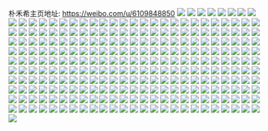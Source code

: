 朴禾希主页地址: https://weibo.com/u/6109848850 
![](https://wx4.sinaimg.cn/mw2000/006FuiNcly1h95gljobn9j32ak323u10.jpg) 
![](https://wx4.sinaimg.cn/mw2000/006FuiNcly1h8xbfzpe6mj31yk2m3u0y.jpg) 
![](https://wx4.sinaimg.cn/mw2000/006FuiNcly1h8xbg5gvdbj320t2p2x6q.jpg) 
![](https://wx4.sinaimg.cn/mw2000/006FuiNcly1h8xbfwkhpbj31z02moqv6.jpg) 
![](https://wx4.sinaimg.cn/mw2000/006FuiNcly1h8xbg2l1vzj31xi2kpkjm.jpg) 
![](https://wx4.sinaimg.cn/mw2000/006FuiNcly1h8w56o9sycj32122peb2b.jpg) 
![](https://wx4.sinaimg.cn/mw2000/006FuiNcly1h8w56jqb5wj321s2qd4qr.jpg) 
![](https://wx4.sinaimg.cn/mw2000/006FuiNcly1h8w56sskjsj322a2r1b2c.jpg) 
![](https://wx4.sinaimg.cn/mw2000/006FuiNcly1h8w56c5wsaj329730ahdw.jpg) 
![](https://wx4.sinaimg.cn/mw2000/006FuiNcly1h8w56wwlsbj31y82lnu0z.jpg) 
![](https://wx4.sinaimg.cn/mw2000/006FuiNcly1h8w56gepdcj32672w91l0.jpg) 
![](https://wx4.sinaimg.cn/mw2000/006FuiNcly1h8w5665hpvj327z2ymhdw.jpg) 
![](https://wx4.sinaimg.cn/mw2000/006FuiNcly1h8uj2nyns3j31r92cbqv6.jpg) 
![](https://wx4.sinaimg.cn/mw2000/006FuiNcly1h8uj2qjkf9j31qx2eaqv6.jpg) 
![](https://wx4.sinaimg.cn/mw2000/006FuiNcly1h8uj2teva6j31sc2dse83.jpg) 
![](https://wx4.sinaimg.cn/mw2000/006FuiNcly1h8uj2htn3dj31sc2dsx6q.jpg) 
![](https://wx4.sinaimg.cn/mw2000/006FuiNcly1h8ujbvhsu9j31sc2ds7wj.jpg) 
![](https://wx4.sinaimg.cn/mw2000/006FuiNcly1h8uj2vylqij31p829nb2a.jpg) 
![](https://wx4.sinaimg.cn/mw2000/006FuiNcly1h8qxfcc6sqj31sc2ds7wi.jpg) 
![](https://wx4.sinaimg.cn/mw2000/006FuiNcly1h8qxfiu92bj32a131db2b.jpg) 
![](https://wx4.sinaimg.cn/mw2000/006FuiNcly1h8qxffsycbj31qy2bx7wi.jpg) 
![](https://wx4.sinaimg.cn/mw2000/006FuiNcly1h8qxg6trajj324w36cu0z.jpg) 
![](https://wx4.sinaimg.cn/mw2000/006FuiNcly1h8qxgkq8fbj31u21u2kjl.jpg) 
![](https://wx4.sinaimg.cn/mw2000/006FuiNcly1h8qxgayvw2j324336c4qr.jpg) 
![](https://wx4.sinaimg.cn/mw2000/006FuiNcly1h8qxgdsstij31sc2f4x6p.jpg) 
![](https://wx4.sinaimg.cn/mw2000/006FuiNcly1h8qxgep3kvj32842844qq.jpg) 
![](https://wx4.sinaimg.cn/mw2000/006FuiNcly1h8qxgm9uenj32c02c0x6q.jpg) 
![](https://wx4.sinaimg.cn/mw2000/006FuiNcly1h8qxgi6v3ej321o2q8npe.jpg) 
![](https://wx4.sinaimg.cn/mw2000/006FuiNcly1h8mefkvhjnj31hc0u0nj3.jpg) 
![](https://wx4.sinaimg.cn/mw2000/006FuiNcly1h8eux6rua4j322h2rbx6r.jpg) 
![](https://wx4.sinaimg.cn/mw2000/006FuiNcly1h8euwq2nvyj32c03407wl.jpg) 
![](https://wx4.sinaimg.cn/mw2000/006FuiNcly1h8euxj5gc1j32c02c07wj.jpg) 
![](https://wx4.sinaimg.cn/mw2000/006FuiNcly1h8euxmg1uuj32c02c0b2b.jpg) 
![](https://wx4.sinaimg.cn/mw2000/006FuiNcly1h8euwg2csyj32432thx6q.jpg) 
![](https://wx4.sinaimg.cn/mw2000/006FuiNcly1h8euwtwwobj32482tnu0y.jpg) 
![](https://wx4.sinaimg.cn/mw2000/006FuiNcly1h8euwhx74qj31l736c4qq.jpg) 
![](https://wx4.sinaimg.cn/mw2000/006FuiNcly1h8euxrgderj33402c0qv8.jpg) 
![](https://wx4.sinaimg.cn/mw2000/006FuiNcly1h8euxd1znvj325c2v44qs.jpg) 
![](https://wx4.sinaimg.cn/mw2000/006FuiNcly1h8euxgk89jj329h30m1l0.jpg) 
![](https://wx4.sinaimg.cn/mw2000/006FuiNcly1h8eux341ruj32ay32lb2b.jpg) 
![](https://wx4.sinaimg.cn/mw2000/006FuiNcly1h8eux9y0daj31xu2l4npf.jpg) 
![](https://wx4.sinaimg.cn/mw2000/006FuiNcly1h8euwxz4n1j33402c0hdv.jpg) 
![](https://wx4.sinaimg.cn/mw2000/006FuiNcly1h83dkypp76j326g2wmhdv.jpg) 
![](https://wx4.sinaimg.cn/mw2000/006FuiNcly1h83dl0xo1yj31q62awhdt.jpg) 
![](https://wx4.sinaimg.cn/mw2000/006FuiNcly1h83dl3m909j322e2r74qr.jpg) 
![](https://wx4.sinaimg.cn/mw2000/006FuiNcly1h83dlkqxh8j32622w2npf.jpg) 
![](https://wx4.sinaimg.cn/mw2000/006FuiNcly1h83dlarbr8j32ad31tqv7.jpg) 
![](https://wx4.sinaimg.cn/mw2000/006FuiNcly1h81oqgaounj328p2zme82.jpg) 
![](https://wx4.sinaimg.cn/mw2000/006FuiNcly1h81oro8nj0j32ah2ziqv8.jpg) 
![](https://wx4.sinaimg.cn/mw2000/006FuiNcly1h81oqhvckaj326c2wg1kz.jpg) 
![](https://wx4.sinaimg.cn/mw2000/006FuiNcly1h81oqcxi4oj31pi2a0npe.jpg) 
![](https://wx4.sinaimg.cn/mw2000/006FuiNcly1h81oqd9100j30u00u07ai.jpg) 
![](https://wx4.sinaimg.cn/mw2000/006FuiNcly1h81oq9cunoj30u01401at.jpg) 
![](https://wx4.sinaimg.cn/mw2000/006FuiNcly1h7xj64psmsj32102pce84.jpg) 
![](https://wx4.sinaimg.cn/mw2000/006FuiNcly1h7xj5w1kqlj324r2uc1l0.jpg) 
![](https://wx4.sinaimg.cn/mw2000/006FuiNcly1h7xj5zzbt1j326z2xbkjo.jpg) 
![](https://wx4.sinaimg.cn/mw2000/006FuiNcly1h7xj5s7et2j31ze2n6kjo.jpg) 
![](https://wx4.sinaimg.cn/mw2000/006FuiNcly1h7xj5fcs4mj32c02c0hdv.jpg) 
![](https://wx4.sinaimg.cn/mw2000/006FuiNcly1h7xj9hn7kgj32ab31rx6r.jpg) 
![](https://wx4.sinaimg.cn/mw2000/006FuiNcly1h7xj5kpcouj31sg2dx7wi.jpg) 
![](https://wx4.sinaimg.cn/mw2000/006FuiNcly1h7xj9nrgfoj32c02c04qs.jpg) 
![](https://wx4.sinaimg.cn/mw2000/006FuiNcly1h7xj9kbjigj32c02c0hdu.jpg) 
![](https://wx4.sinaimg.cn/mw2000/006FuiNcly1h7xj5i4ucmj32c02c01kz.jpg) 
![](https://wx4.sinaimg.cn/mw2000/006FuiNcly1h7xj9qo091j32c03404qq.jpg) 
![](https://wx4.sinaimg.cn/mw2000/006FuiNcly1h7r3z43iuhj31p629khdu.jpg) 
![](https://wx4.sinaimg.cn/mw2000/006FuiNcly1h7r3yulnxrj31sc2ds4qq.jpg) 
![](https://wx4.sinaimg.cn/mw2000/006FuiNcly1h7r3yeocr9j31sc2ds1ky.jpg) 
![](https://wx4.sinaimg.cn/mw2000/006FuiNcly1h7r3yjm5xej315o1qi7wh.jpg) 
![](https://wx4.sinaimg.cn/mw2000/006FuiNcly1h71nu1w2ekj32c02c0kh2.jpg) 
![](https://wx4.sinaimg.cn/mw2000/006FuiNcly1h71o11wrnxj30tu0wwgog.jpg) 
![](https://wx4.sinaimg.cn/mw2000/006FuiNcly1h71o3gl1g6j324r2uc7ue.jpg) 
![](https://wx4.sinaimg.cn/mw2000/006FuiNcly1h71o18fe0wj328p28pb2a.jpg) 
![](https://wx4.sinaimg.cn/mw2000/006FuiNcly1h71o10yi3zj328q2zn7jl.jpg) 
![](https://wx4.sinaimg.cn/mw2000/006FuiNcly1h71o1c6fkhj32c02c0hdv.jpg) 
![](https://wx4.sinaimg.cn/mw2000/006FuiNcly1h71o150xl9j327s2yeu0z.jpg) 
![](https://wx4.sinaimg.cn/mw2000/006FuiNcly1h71ntu51tkj329x317qv7.jpg) 
![](https://wx4.sinaimg.cn/mw2000/006FuiNcly1h71o2l21x2j325q25q4cd.jpg) 
![](https://wx4.sinaimg.cn/mw2000/006FuiNcly1h6un1j5qpsj32382sbu0z.jpg) 
![](https://wx4.sinaimg.cn/mw2000/006FuiNcly1h6un1m63iyj323f2skqv6.jpg) 
![](https://wx4.sinaimg.cn/mw2000/006FuiNcly1h6un1qxo7nj32ag31xkd5.jpg) 
![](https://wx4.sinaimg.cn/mw2000/006FuiNcly1h6un1upns9j322y2sxqf6.jpg) 
![](https://wx4.sinaimg.cn/mw2000/006FuiNcly1h6un19wje7j326x2x8149.jpg) 
![](https://wx4.sinaimg.cn/mw2000/006FuiNcly1h6un16dpjkj328a2z1npf.jpg) 
![](https://wx4.sinaimg.cn/mw2000/006FuiNcly1h6kf1mjey7j31ui2gpdn9.jpg) 
![](https://wx4.sinaimg.cn/mw2000/006FuiNcly1h6kf1jkwkrj31sp2e9npe.jpg) 
![](https://wx4.sinaimg.cn/mw2000/006FuiNcly1h6kf23bt0uj329t3137j9.jpg) 
![](https://wx4.sinaimg.cn/mw2000/006FuiNcly1h6kf280ikwj321z2qnu0y.jpg) 
![](https://wx4.sinaimg.cn/mw2000/006FuiNcly1h6kf2owu0mj328w2zvb2b.jpg) 
![](https://wx4.sinaimg.cn/mw2000/006FuiNcly1h6kf33t42zj326n2wvn96.jpg) 
![](https://wx4.sinaimg.cn/mw2000/006FuiNcly1h3h1idofsgj326p2wyhdu.jpg) 
![](https://wx4.sinaimg.cn/mw2000/006FuiNcly1h3h1ies20gj32122pex6p.jpg) 
![](https://wx4.sinaimg.cn/mw2000/006FuiNcly1h3h1ifuwp8j32542ut7wi.jpg) 
![](https://wx4.sinaimg.cn/mw2000/006FuiNcly1h3h1ihb0u3j32252qu7wi.jpg) 
![](https://wx4.sinaimg.cn/mw2000/006FuiNcly1h3h1ip08nyj31w22iqb2a.jpg) 
![](https://wx4.sinaimg.cn/mw2000/006FuiNcly1h3h1ik7gjoj31xf2kjb2a.jpg) 
![](https://wx4.sinaimg.cn/mw2000/006FuiNcly1h3h1k6e6h3j31xz2lae82.jpg) 
![](https://wx4.sinaimg.cn/mw2000/006FuiNcly1h3h1imuwxpj31v12hdqv6.jpg) 
![](https://wx4.sinaimg.cn/mw2000/006FuiNcly1h3h1odo0obj322n2rju0y.jpg) 
![](https://wx4.sinaimg.cn/mw2000/006FuiNcly1h3cqngcxfwj31mp26bb29.jpg) 
![](https://wx4.sinaimg.cn/mw2000/006FuiNcly1h3cqngqpq3j31ic20gtos.jpg) 
![](https://wx4.sinaimg.cn/mw2000/006FuiNcly1h3bg2yasyfj329q30y7wj.jpg) 
![](https://wx4.sinaimg.cn/mw2000/006FuiNcly1h3bg3m18ktj325b2v24qq.jpg) 
![](https://wx4.sinaimg.cn/mw2000/006FuiNcly1h3bg3kkdr2j30u0190k1g.jpg) 
![](https://wx4.sinaimg.cn/mw2000/006FuiNcly1h3bgde0bwij30sg0l5gqv.jpg) 
![](https://wx4.sinaimg.cn/mw2000/006FuiNcly1h3bg31z150j326g2wlb2a.jpg) 
![](https://wx4.sinaimg.cn/mw2000/006FuiNcly1h3bg7uh5spj30u03sukae.jpg) 
![](https://wx4.sinaimg.cn/mw2000/006FuiNcly1h3bg3uixa0j33402c0b2b.jpg) 
![](https://wx4.sinaimg.cn/mw2000/006FuiNcly1h3bg3y2oyrj32c02c0npe.jpg) 
![](https://wx4.sinaimg.cn/mw2000/006FuiNcly1h3a30kmdqnj324e2tvnpd.jpg) 
![](https://wx4.sinaimg.cn/mw2000/006FuiNcly1h3a30k01i0j31qi2bbb29.jpg) 
![](https://wx4.sinaimg.cn/mw2000/006FuiNcly1h3a30jfsgdj31q32as7oa.jpg) 
![](https://wx4.sinaimg.cn/mw2000/006FuiNcly1h3a30lj7xhj325l2vgqv5.jpg) 
![](https://wx4.sinaimg.cn/mw2000/006FuiNcly1h3a30ixislj31t42euhdt.jpg) 
![](https://wx4.sinaimg.cn/mw2000/006FuiNcly1h3a30ogjhqj315o1qje3v.jpg) 
![](https://wx4.sinaimg.cn/mw2000/006FuiNcly1h34i3sip4uj31sc2dsqv5.jpg) 
![](https://wx4.sinaimg.cn/mw2000/006FuiNcly1h34i44au33j31t82f0u0y.jpg) 
![](https://wx4.sinaimg.cn/mw2000/006FuiNcly1h34i3ftv4tj31s82doqv5.jpg) 
![](https://wx4.sinaimg.cn/mw2000/006FuiNcly1h34ijneslpj31xq2kzx6q.jpg) 
![](https://wx4.sinaimg.cn/mw2000/006FuiNcly1h34i3ehs9uj31qu2bs1ky.jpg) 
![](https://wx4.sinaimg.cn/mw2000/006FuiNcly1h34i3wex4vj31xs2l04qr.jpg) 
![](https://wx4.sinaimg.cn/mw2000/006FuiNcly1h34i3pswvoj31x02k07wi.jpg) 
![](https://wx4.sinaimg.cn/mw2000/006FuiNcly1h34i3mcclsj31vc2hs1ky.jpg) 
![](https://wx4.sinaimg.cn/mw2000/006FuiNcly1h34i3j96pkj32482xgnpe.jpg) 
![](https://wx4.sinaimg.cn/mw2000/006FuiNcly1h322ruujarj328o2zkb2b.jpg) 
![](https://wx4.sinaimg.cn/mw2000/006FuiNcly1h322s0spzbj324d2ttqv7.jpg) 
![](https://wx4.sinaimg.cn/mw2000/006FuiNcly1h322s7iuf5j329o30w7wj.jpg) 
![](https://wx4.sinaimg.cn/mw2000/006FuiNcly1h322snklnoj324e2tuhdv.jpg) 
![](https://wx4.sinaimg.cn/mw2000/006FuiNcly1h322ril2oaj31pk2a2hdt.jpg) 
![](https://wx4.sinaimg.cn/mw2000/006FuiNcly1h322srqilmj31yw2mihdu.jpg) 
![](https://wx4.sinaimg.cn/mw2000/006FuiNcly1h322studtaj31sc2dsu0x.jpg) 
![](https://wx4.sinaimg.cn/mw2000/006FuiNcly1h325zqzdxlj32502uoqv6.jpg) 
![](https://wx4.sinaimg.cn/mw2000/006FuiNcly1h322svol2lj31sc2dsqv5.jpg) 
![](https://wx4.sinaimg.cn/mw2000/006FuiNcly1h2tpzb1yx4j323k2sq4qq.jpg) 
![](https://wx4.sinaimg.cn/mw2000/006FuiNcly1h2tpzdrrksj32b632ynpe.jpg) 
![](https://wx4.sinaimg.cn/mw2000/006FuiNcly1h2tpzbx5aij31z82n0b29.jpg) 
![](https://wx4.sinaimg.cn/mw2000/006FuiNcly1h2tpza78c8j30zk1bf1hy.jpg) 
![](https://wx4.sinaimg.cn/mw2000/006FuiNcly1h2tpzcnhmgj31vv2ihhdt.jpg) 
![](https://wx4.sinaimg.cn/mw2000/006FuiNcly1h2tpz9hnjyj32b032okjm.jpg) 
![](https://wx4.sinaimg.cn/mw2000/006FuiNcly1h2tpze5utzj30v615kat2.jpg) 
![](https://wx4.sinaimg.cn/mw2000/006FuiNcly1h2tpzeglqhj30zk0ly176.jpg) 
![](https://wx4.sinaimg.cn/mw2000/006FuiNcly1h2tpz8jtvej30zk1bek7w.jpg) 
![](https://wx4.sinaimg.cn/mw2000/006FuiNcly1h2olqd0oh2j325k2veu0y.jpg) 
![](https://wx4.sinaimg.cn/mw2000/006FuiNcly1h2olq8cfddj31oq1oq4nv.jpg) 
![](https://wx4.sinaimg.cn/mw2000/006FuiNcly1h2olq95pm4j31ai1q14qp.jpg) 
![](https://wx4.sinaimg.cn/mw2000/006FuiNcly1h2olqar1t0j31yi2m0hdt.jpg) 
![](https://wx4.sinaimg.cn/mw2000/006FuiNcly1h2olq9zdn2j31al1q47wh.jpg) 
![](https://wx4.sinaimg.cn/mw2000/006FuiNcly1h2olqbo7gnj31vy2imnpd.jpg) 
![](https://wx4.sinaimg.cn/mw2000/006FuiNcly1h2lnasxp2pj31sc2ds1kz.jpg) 
![](https://wx4.sinaimg.cn/mw2000/006FuiNcly1h2lnaok8cdj31sc2f0npe.jpg) 
![](https://wx4.sinaimg.cn/mw2000/006FuiNcly1h2i67dr4b3j32042o61kx.jpg) 
![](https://wx4.sinaimg.cn/mw2000/006FuiNcly1h2i67coyx9j315o1rw1kx.jpg) 
![](https://wx4.sinaimg.cn/mw2000/006FuiNcly1h2i67ebhclj320m2os7wh.jpg) 
![](https://wx4.sinaimg.cn/mw2000/006FuiNcly1h2i67bvvs4j32b432u4qq.jpg) 
![](https://wx4.sinaimg.cn/mw2000/006FuiNcly1h2i67rf6syj30xc2fnhdt.jpg) 
![](https://wx4.sinaimg.cn/mw2000/006FuiNcly1h2i67b4dgoj329g30m1ky.jpg) 
![](https://wx4.sinaimg.cn/mw2000/006FuiNcly1h2itnp5m6wj325w1mc1cd.jpg) 
![](https://wx4.sinaimg.cn/mw2000/006FuiNcly1h2i67agta5j32262qwe82.jpg) 
![](https://wx4.sinaimg.cn/mw2000/006FuiNcly1h2itu5fdezj32482ughdt.jpg) 
![](https://wx4.sinaimg.cn/mw2000/006FuiNcly1h2giu0partj31qt2brqv5.jpg) 
![](https://wx4.sinaimg.cn/mw2000/006FuiNcly1h2giub4qp5j31sc2ds4qq.jpg) 
![](https://wx4.sinaimg.cn/mw2000/006FuiNcly1h2gitvnofjj31sc2dshdt.jpg) 
![](https://wx4.sinaimg.cn/mw2000/006FuiNcly1h2giumcztbj315o1qie81.jpg) 
![](https://wx4.sinaimg.cn/mw2000/006FuiNcly1h2givssh3hj30tz13z7hn.jpg) 
![](https://wx4.sinaimg.cn/mw2000/006FuiNcly1h28zv0ymt3j31sc2dshdt.jpg) 
![](https://wx4.sinaimg.cn/mw2000/006FuiNcly1h28zv74g4tj31pm2a6hdt.jpg) 
![](https://wx4.sinaimg.cn/mw2000/006FuiNcly1h28zval2j2j31sc2ds1ky.jpg) 
![](https://wx4.sinaimg.cn/mw2000/006FuiNcly1h28zv8a13uj31qs2bqe81.jpg) 
![](https://wx4.sinaimg.cn/mw2000/006FuiNcly1h1h660vsuyj32482tnx6p.jpg) 
![](https://wx4.sinaimg.cn/mw2000/006FuiNcly1h1h64g8gtgj320s2p1b2a.jpg) 
![](https://wx4.sinaimg.cn/mw2000/006FuiNcly1h1h65v6dzfj32682wa4qr.jpg) 
![](https://wx4.sinaimg.cn/mw2000/006FuiNcly1h1h6409ob8j31v02hb000.jpg) 
![](https://wx4.sinaimg.cn/mw2000/006FuiNcly1h1h656c3ebj31zr2noe81.jpg) 
![](https://wx4.sinaimg.cn/mw2000/006FuiNcly1h1h663038tj32482v4qv5.jpg) 
![](https://wx4.sinaimg.cn/mw2000/006FuiNcly1h1f0b52dg4j31mj262kjl.jpg) 
![](https://wx4.sinaimg.cn/mw2000/006FuiNcly1gzz7a57linj327w2yinpd.jpg) 
![](https://wx4.sinaimg.cn/mw2000/006FuiNcly1gzz7a3auxcj31yp2ma7wh.jpg) 
![](https://wx4.sinaimg.cn/mw2000/006FuiNcly1gzz7a5zgisj321v2qhnpd.jpg) 
![](https://wx4.sinaimg.cn/mw2000/006FuiNcly1gzz7a44nu3j323z2tbhdt.jpg) 
![](https://wx4.sinaimg.cn/mw2000/006FuiNcly1gzz7b0ton8j315o2bptxe.jpg) 
![](https://wx4.sinaimg.cn/mw2000/006FuiNcly1gzz7a2c9ufj31xd1xdkgr.jpg) 
![](https://wx4.sinaimg.cn/mw2000/006FuiNcly1gzz7a4hn2tj31p51l51f0.jpg) 
![](https://wx4.sinaimg.cn/mw2000/006FuiNcly1gzz7atasqwj320m2othdt.jpg) 
![](https://wx4.sinaimg.cn/mw2000/006FuiNcly1gzvu7yt8iyj32bs3401ky.jpg) 
![](https://wx4.sinaimg.cn/mw2000/006FuiNcly1gzvu7ztredj32a131fu0x.jpg) 
![](https://wx4.sinaimg.cn/mw2000/006FuiNcly1gzvu7w1gnqj329s310qv5.jpg) 
![](https://wx4.sinaimg.cn/mw2000/006FuiNcly1gzvu7xykcaj32bo3407wi.jpg) 
![](https://wx4.sinaimg.cn/mw2000/006FuiNcly1gzvu88lwrbj32c02c07wi.jpg) 
![](https://wx4.sinaimg.cn/mw2000/006FuiNcly1gzvu82xwu7j32ao2ao1l0.jpg) 
![](https://wx4.sinaimg.cn/mw2000/006FuiNcly1gzvu7wesecj315o1qm7mu.jpg) 
![](https://wx4.sinaimg.cn/mw2000/006FuiNcly1gzvu98jeecj32a52a4x6p.jpg) 
![](https://wx4.sinaimg.cn/mw2000/006FuiNcly1gzvu99pu4dj3296296b2a.jpg) 
![](https://wx4.sinaimg.cn/mw2000/006FuiNcly1gzvuj5bct5j32c01uohdt.jpg) 
![](https://wx4.sinaimg.cn/mw2000/006FuiNcly1gywnpww8hlj31r12c1qv6.jpg) 
![](https://wx4.sinaimg.cn/mw2000/006FuiNcly1gywnpz6zhyj31nn27j4qq.jpg) 
![](https://wx4.sinaimg.cn/mw2000/006FuiNcly1gywnpu80tnj31r82canpe.jpg) 
![](https://wx4.sinaimg.cn/mw2000/006FuiNcly1gyr9z41q55j31sc2ds7wi.jpg) 
![](https://wx4.sinaimg.cn/mw2000/006FuiNcly1gyra3kguyyj31qu2bru0x.jpg) 
![](https://wx4.sinaimg.cn/mw2000/006FuiNcly1gyra3ra4hgj31o928c4qq.jpg) 
![](https://wx4.sinaimg.cn/mw2000/006FuiNcly1gyetdisauij31sc2dsb2a.jpg) 
![](https://wx4.sinaimg.cn/mw2000/006FuiNcly1gy3tlpzri4j31sc1scx6p.jpg) 
![](https://wx4.sinaimg.cn/mw2000/006FuiNcly1gy3tljwg5hj31pv1pvnpd.jpg) 
![](https://wx4.sinaimg.cn/mw2000/006FuiNcly1gy3tlnz9o8j31rg1rg4qq.jpg) 
![](https://wx4.sinaimg.cn/mw2000/006FuiNcly1gy3tlksu5tj31sc1sc1ky.jpg) 
![](https://wx4.sinaimg.cn/mw2000/006FuiNcly1gy3tllqiruj31qt1qsx6p.jpg) 
![](https://wx4.sinaimg.cn/mw2000/006FuiNcly1gy3tlp2l15j31pk1pkqv5.jpg) 
![](https://wx4.sinaimg.cn/mw2000/006FuiNcly1gy3tpxfiljj31rv1rqe82.jpg) 
![](https://wx4.sinaimg.cn/mw2000/006FuiNcly1gy3to9fgb3j31qq1qqu0x.jpg) 
![](https://wx4.sinaimg.cn/mw2000/006FuiNcly1gxxds7xqtpj32a82xt7wj.jpg) 
![](https://wx4.sinaimg.cn/mw2000/006FuiNcly1gxu6psd4gaj31oz1oynpd.jpg) 
![](https://wx4.sinaimg.cn/mw2000/006FuiNcly1gxu6pqwbwgj31li18e1ev.jpg) 
![](https://wx4.sinaimg.cn/mw2000/006FuiNcly1gxu6prlfrfj31q12apqv5.jpg) 
![](https://wx4.sinaimg.cn/mw2000/006FuiNcly1gxu6ppyl1kj32bw2bwb2b.jpg) 
![](https://wx4.sinaimg.cn/mw2000/006FuiNcly1gxu6pnjrp2j328t29a1ky.jpg) 
![](https://wx4.sinaimg.cn/mw2000/006FuiNcly1gxu6ptu1sxj31ok28qe82.jpg) 
![](https://wx4.sinaimg.cn/mw2000/006FuiNcly1gxu6pqg5c9j317x17wqik.jpg) 
![](https://wx4.sinaimg.cn/mw2000/006FuiNcly1gxu6po6ym4j315o2p6hdt.jpg) 
![](https://wx4.sinaimg.cn/mw2000/006FuiNcly1gxu6povf2sj30xc333kjl.jpg) 
![](https://wx4.sinaimg.cn/mw2000/006FuiNcly1gxu6psys3rj315o1qj1kx.jpg) 
![](https://wx4.sinaimg.cn/mw2000/006FuiNcly1gxs32uqllcj321j2q2npd.jpg) 
![](https://wx4.sinaimg.cn/mw2000/006FuiNcly1gxs32oie9oj32b532ub2a.jpg) 
![](https://wx4.sinaimg.cn/mw2000/006FuiNcly1gxs32txihqj31tr2foe81.jpg) 
![](https://wx4.sinaimg.cn/mw2000/006FuiNcly1gxs33cfx00j324j2u0qv5.jpg) 
![](https://wx4.sinaimg.cn/mw2000/006FuiNcly1gxs32t7cucj326e2wie82.jpg) 
![](https://wx4.sinaimg.cn/mw2000/006FuiNcly1gxs32s0j61j32c0340kjn.jpg) 
![](https://wx4.sinaimg.cn/mw2000/006FuiNcly1gxs32q1phyj32802yokjm.jpg) 
![](https://wx4.sinaimg.cn/mw2000/006FuiNcly1gxs32qoqsrj31xq2kx7wh.jpg) 
![](https://wx4.sinaimg.cn/mw2000/006FuiNcly1gxs32p9x26j328r2zonpe.jpg) 
![](https://wx4.sinaimg.cn/mw2000/006FuiNcly1gxq9r461rqj31sc2dse82.jpg) 
![](https://wx4.sinaimg.cn/mw2000/006FuiNcly1gx8fot0zvqj315o2p7b29.jpg) 
![](https://wx4.sinaimg.cn/mw2000/006FuiNcly1gx8fotnlioj315o33tu0x.jpg) 
![](https://wx4.sinaimg.cn/mw2000/006FuiNcly1gx8foshtdaj30xc334hdt.jpg) 
![](https://wx4.sinaimg.cn/mw2000/006FuiNcly1gx8forw71kj315o2pkkjl.jpg) 
![](https://wx4.sinaimg.cn/mw2000/006FuiNcly1gx7mz598s2j326z2xbx6q.jpg) 
![](https://wx4.sinaimg.cn/mw2000/006FuiNcly1gx7mygyjf9j325d2v5kjm.jpg) 
![](https://wx4.sinaimg.cn/mw2000/006FuiNcly1gx7myyld38j325n2vikjm.jpg) 
![](https://wx4.sinaimg.cn/mw2000/006FuiNcly1gx7mywv9l9j31s92dm1ky.jpg) 
![](https://wx4.sinaimg.cn/mw2000/006FuiNcly1gx7myr7ghzj31u22g3kjm.jpg) 
![](https://wx4.sinaimg.cn/mw2000/006FuiNcly1gx7mykynz2j31v12k7x6p.jpg) 
![](https://wx4.sinaimg.cn/mw2000/006FuiNcly1gx7mypkh4bj31wh2jab2a.jpg) 
![](https://wx4.sinaimg.cn/mw2000/006FuiNcly1gx7myus6nkj31xn2ktkjm.jpg) 
![](https://wx4.sinaimg.cn/mw2000/006FuiNcly1gx7mynziyrj31v62hk4qr.jpg) 
![](https://wx4.sinaimg.cn/mw2000/006FuiNcly1gwxzvrzzr9j31v42hh7wi.jpg) 
![](https://wx4.sinaimg.cn/mw2000/006FuiNcly1gwxzvw9f0kj322w2ruqv6.jpg) 
![](https://wx4.sinaimg.cn/mw2000/006FuiNcly1gwxzvr1kmkj32382sax6q.jpg) 
![](https://wx4.sinaimg.cn/mw2000/006FuiNcly1gwxzvuc5ccj31zu2nte82.jpg) 
![](https://wx4.sinaimg.cn/mw2000/006FuiNcly1gwxzvxsvz7j32062o7kjm.jpg) 
![](https://wx4.sinaimg.cn/mw2000/006FuiNcly1gwxzvtc2pmj31vv2ih4qq.jpg) 
![](https://wx4.sinaimg.cn/mw2000/006FuiNcly1gwwjbabepgj32c02c11kz.jpg) 
![](https://wx4.sinaimg.cn/mw2000/006FuiNcly1gwwwdszgs1j323c23anpd.jpg) 
![](https://wx4.sinaimg.cn/mw2000/006FuiNcly1gwwwdw3p0vj31w41w4hdt.jpg) 
![](https://wx4.sinaimg.cn/mw2000/006FuiNcly1gwwwdzr80qj3289289e82.jpg) 
![](https://wx4.sinaimg.cn/mw2000/006FuiNcly1gwwwf99gp1j315o2bc1kx.jpg) 
![](https://wx4.sinaimg.cn/mw2000/006FuiNcly1gwwk7misx3j32bz2c0b2a.jpg) 
![](https://wx4.sinaimg.cn/mw2000/006FuiNcly1gwwwdyncb6j32c02c1u0y.jpg) 
![](https://wx4.sinaimg.cn/mw2000/006FuiNcly1gwwwdwvv71j329t29t1ky.jpg) 
![](https://wx4.sinaimg.cn/mw2000/006FuiNcly1gwwwdtq651j315o2bc4qp.jpg) 
![](https://wx4.sinaimg.cn/mw2000/006FuiNcly1gwwk4vteggj32c0340b2b.jpg) 
![](https://wx4.sinaimg.cn/mw2000/006FuiNcly1gwwwduavjij31wr1wr4qp.jpg) 
![](https://wx4.sinaimg.cn/mw2000/006FuiNcly1gwulyjjjt3j30v90v9q72.jpg) 
